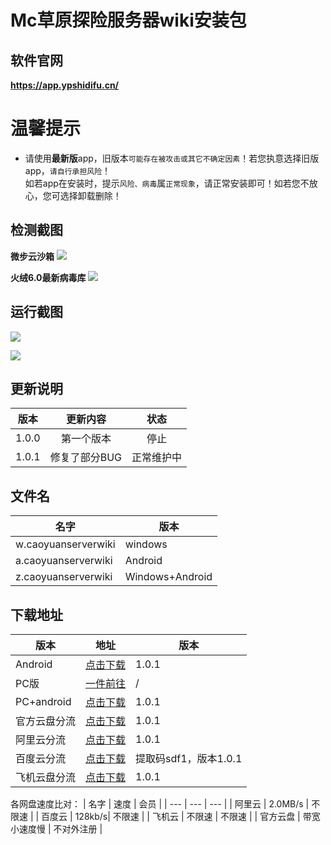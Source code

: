 # Mc草原探险服务器wiki安装包

## 软件官网
**https://app.ypshidifu.cn/**
# 温馨提示
- 请使用**最新版**app，旧版本`可能存在被攻击或其它不确定因素`！若您执意选择旧版app，`请自行承担风险`！<br>如若app在安装时，提示`风险、病毒`属`正常现象`，请正常安装即可！如若您不放心，您可选择卸载删除！

## 检测截图
**微步云沙箱**
![](https://img.yunr.us.kg/api/cfile/AgACAgUAAyEGAASO2xA4AAMsZ0FNpaektbelsIYEmDTnugarCXEAAo29MRtqAQhWRzbYBcmj8ksBAAMCAAN3AAM2BA)

**火绒6.0最新病毒库**
![](https://img.yunr.us.kg/api/cfile/AgACAgUAAyEGAASO2xA4AAMtZ0FN3px2AZ_GdFctzvFIar4Ut84AAo69MRtqAQhWZbEZ6sdVyFUBAAMCAAN5AAM2BA)

## 运行截图
![](https://img.yunr.us.kg/api/cfile/AgACAgUAAyEGAASO2xA4AAMuZ0FODftTSkIxHFhYm6fzZ6WFkHYAAo-9MRtqAQhWBSyKK-yZdfoBAAMCAAN3AAM2BA)

![](https://img.yunr.us.kg/api/cfile/AgACAgUAAyEGAASO2xA4AAMvZ0FOFykAAcelXUDndCvuPLfSBxdFAAKQvTEbagEIVixfmDHwGUyWAQADAgADeQADNgQ)

## 更新说明
| 版本 | 更新内容 | 状态 |
| :---: | :---: | :---: |
|1.0.0 | 第一个版本 | 停止 |
| 1.0.1 | 修复了部分BUG | 正常维护中 |

## 文件名
| 名字 | 版本 |
| --- | --- |
| w.caoyuanserverwiki | windows |
| a.caoyuanserverwiki | Android |
| z.caoyuanserverwiki | Windows+Android |

## 下载地址
| 版本 | 地址 | 版本 |
| --- | --- | --- |
| Android | [点击下载](https://github.com/yunshuangqwq/mccaoyuantxwiki/releases/download/1.0.1/a.caoyuanserverwiki.apk) | 1.0.1 |
| PC版| [一件前往](https://www.ypshidifu.cn/) | / |
| PC+android | [点击下载](https://github.com/yunshuangqwq/mccaoyuantxwiki/releases/download/1.0.1/z.caoyuanserverwiki.zip) | 1.0.1 |
| 官方云盘分流 | [点击下载](https://pan.ypshidifu.cn/#s/-j29y7UA) | 1.0.1 |
| 阿里云分流 | [点击下载](https://www.alipan.com/s/fumVaZNMruX) | 1.0.1 |
| 百度云分流 | [点击下载](https://pan.baidu.com/s/1zp-1Kjus0x57CpZ5TKsl9w?pwd=sdf1) | 提取码sdf1，版本1.0.1 |
| 飞机云盘分流 | [点击下载](https://share.feijipan.com/s/HoCLDZrA) | 1.0.1 |

各网盘速度比对：
| 名字 | 速度 | 会员 |
| --- | --- | --- |
| 阿里云 | 2.0MB/s | 不限速 |
| 百度云 | 128kb/s| 不限速 |
| 飞机云 | 不限速 | 不限速 |
| 官方云盘 | 带宽小速度慢 | 不对外注册 |


